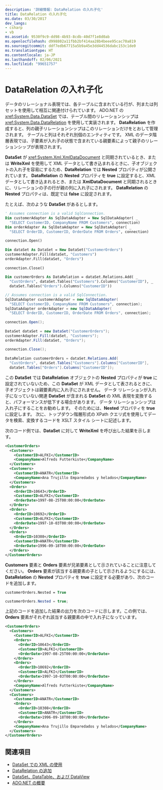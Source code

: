 ```yaml
---
description: '詳細情報: DataRelation の入れ子化'
title: DataRelation の入れ子化
ms.date: 03/30/2017
dev_langs:
- csharp
- vb
ms.assetid: 9530f9c9-dd98-4b93-8cdb-40d7f1e8d0ab
ms.openlocfilehash: d998802a11fbb2bf414aa28b4beee95cac70a819
ms.sourcegitcommit: ddf7edb67715a5b9a45e3dd44536dabc153c1de0
ms.translationtype: HT
ms.contentlocale: ja-JP
ms.lasthandoff: 02/06/2021
ms.locfileid: "99651757"
---
```

# <a name="nesting-datarelations"></a>DataRelation の入れ子化

データのリレーショナル表現では、各テーブルに含まれている行が、列または列セットを使用して相互に関連付けられています。 ADO.NET の <xref:System.Data.DataSet> では、テーブル間のリレーションシップは <xref:System.Data.DataRelation> を使用して実装されます。 **DataRelation** を作成すると、列の親子リレーションシップはこのリレーションだけをとおして管理されます。 テーブルと列はそれぞれ別個のエンティティです。 XML のデータ階層表現では、子要素が入れ子の状態で含まれている親要素によって親子のリレーションシップが表現されます。  
  
 **DataSet** が <xref:System.Xml.XmlDataDocument> と同期されているとき、または **WriteXml** を使用して XML データとして書き込まれるときに、子オブジェクトの入れ子を容易にするため、**DataRelation** では **Nested** プロパティが公開されています。 **DataRelation** の **Nested** プロパティを **true** に設定すると、XML データとして書き込まれるとき、または **XmlDataDocument** と同期されるときに、リレーションの子の行が親の列に入れ子にされます。 **DataRelation** の **Nested** プロパティは、既定では **false** に設定されます。  
  
 たとえば、次のような **DataSet** があるとします。  
  
```vb  
' Assumes connection is a valid SqlConnection.  
Dim customerAdapter As SqlDataAdapter = New SqlDataAdapter( _  
  "SELECT CustomerID, CompanyName FROM Customers", connection)  
Dim orderAdapter As SqlDataAdapter = New SqlDataAdapter( _  
  "SELECT OrderID, CustomerID, OrderDate FROM Orders", connection)  
  
connection.Open()  
  
Dim dataSet As DataSet = New DataSet("CustomerOrders")  
customerAdapter.Fill(dataSet, "Customers")  
orderAdapter.Fill(dataSet, "Orders")  
  
connection.Close()  
  
Dim customerOrders As DataRelation = dataSet.Relations.Add( _  
  "CustOrders", dataSet.Tables("Customers").Columns("CustomerID"), _  
  dataSet.Tables("Orders").Columns("CustomerID"))  
```  
  
```csharp  
// Assumes connection is a valid SqlConnection.  
SqlDataAdapter customerAdapter = new SqlDataAdapter(  
  "SELECT CustomerID, CompanyName FROM Customers", connection);  
SqlDataAdapter orderAdapter = new SqlDataAdapter(  
  "SELECT OrderID, CustomerID, OrderDate FROM Orders", connection);  
  
connection.Open();  
  
DataSet dataSet = new DataSet("CustomerOrders");  
customerAdapter.Fill(dataSet, "Customers");  
orderAdapter.Fill(dataSet, "Orders");  
  
connection.Close();  
  
DataRelation customerOrders = dataSet.Relations.Add(  
  "CustOrders", dataSet.Tables["Customers"].Columns["CustomerID"],  
  dataSet.Tables["Orders"].Columns["CustomerID"]);  
```  
  
 この **DataSet** では **DataRelation** オブジェクトの **Nested** プロパティが **true** に設定されていないため、この **DataSet** が XML データとして表されるときに、子オブジェクトは親要素内に入れ子にされません。 データ リレーションが入れ子になっていない関連 **DataSet** が含まれる **DataSet** の XML 表現を変換すると、パフォーマンスが低下する場合があります。 データ リレーションシップは入れ子にすることをお勧めします。 そのためには、**Nested** プロパティを **true** に設定します。 次に、トップダウン階層形式の XPath クエリ式を使用してデータを検索、変換するコードを XSLT スタイル シートに記述します。  
  
 次のコード例では、**DataSet** に対して **WriteXml** を呼び出した結果を示します。  
  
```xml  
<CustomerOrders>  
  <Customers>  
    <CustomerID>ALFKI</CustomerID>  
    <CompanyName>Alfreds Futterkiste</CompanyName>  
  </Customers>  
  <Customers>  
    <CustomerID>ANATR</CustomerID>  
    <CompanyName>Ana Trujillo Emparedados y helados</CompanyName>  
  </Customers>  
  <Orders>  
    <OrderID>10643</OrderID>  
    <CustomerID>ALFKI</CustomerID>  
    <OrderDate>1997-08-25T00:00:00</OrderDate>  
  </Orders>  
  <Orders>  
    <OrderID>10692</OrderID>  
    <CustomerID>ALFKI</CustomerID>  
    <OrderDate>1997-10-03T00:00:00</OrderDate>  
  </Orders>  
  <Orders>  
    <OrderID>10308</OrderID>  
    <CustomerID>ANATR</CustomerID>  
    <OrderDate>1996-09-18T00:00:00</OrderDate>  
  </Orders>  
</CustomerOrders>  
```  
  
 **Customers** 要素と **Orders** 要素が兄弟要素として示されていることに注意してください。 **Orders** 要素が該当する親要素の子として示されるようにするには、**DataRelation** の **Nested** プロパティを **true** に設定する必要があり、次のコードを追加します。  
  
```vb  
customerOrders.Nested = True  
```  
  
```csharp  
customerOrders.Nested = true;  
```  
  
 上記のコードを追加した結果の出力を次のコードに示します。この例では、**Orders** 要素がそれぞれ該当する親要素の中で入れ子になっています。  
  
```xml  
<CustomerOrders>  
  <Customers>  
    <CustomerID>ALFKI</CustomerID>  
    <Orders>  
      <OrderID>10643</OrderID>  
      <CustomerID>ALFKI</CustomerID>  
      <OrderDate>1997-08-25T00:00:00</OrderDate>  
    </Orders>  
    <Orders>  
      <OrderID>10692</OrderID>  
      <CustomerID>ALFKI</CustomerID>  
      <OrderDate>1997-10-03T00:00:00</OrderDate>  
    </Orders>  
    <CompanyName>Alfreds Futterkiste</CompanyName>  
  </Customers>  
  <Customers>  
    <CustomerID>ANATR</CustomerID>  
    <Orders>  
      <OrderID>10308</OrderID>  
      <CustomerID>ANATR</CustomerID>  
      <OrderDate>1996-09-18T00:00:00</OrderDate>  
    </Orders>  
    <CompanyName>Ana Trujillo Emparedados y helados</CompanyName>  
  </Customers>  
</CustomerOrders>  
```  
  
## <a name="see-also"></a>関連項目

- [DataSet での XML の使用](using-xml-in-a-dataset.md)
- [DataRelation の追加](adding-datarelations.md)
- [DataSet、DataTable、および DataView](index.md)
- [ADO.NET の概要](../ado-net-overview.md)
